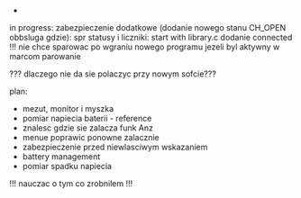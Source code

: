 - 



in progress: zabezpieczenie dodatkowe (dodanie nowego stanu CH_OPEN obbsluga gdzie): spr statusy i liczniki: 
start with library.c
dodanie connected
!!! nie chce sparowac po wgraniu nowego programu jezeli byl aktywny w marcom parowanie

??? dlaczego nie da sie polaczyc przy nowym sofcie???

plan:
- mezut, monitor i myszka
- pomiar napiecia baterii - reference
- znalesc gdzie sie zalacza funk Anz
- menue poprawic ponowne zalacznie
- zabezpieczenie przed niewlasciwym wskazaniem
- battery management
- pomiar spadku napiecia

!!! nauczac o tym co zrobnilem !!!